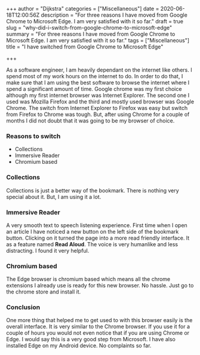 +++
author = "Dijkstra"
categories = ["Miscellaneous"]
date = 2020-06-18T12:00:56Z
description = "For three reasons I have moved from Google Chrome to Microsoft Edge. I am very satisfied with it so far."
draft = true
slug = "why-did-i-switch-from-google-chrome-to-microsoft-edge"
summary = "For three reasons I have moved from Google Chrome to Microsoft Edge. I am very satisfied with it so far."
tags = ["Miscellaneous"]
title = "I have switched from Google Chrome to Microsoft Edge"

+++


As a software engineer, I am heavily dependant on the internet like others. I spend most of my work hours on the internet to do. In order to do that, I make sure that I am using the best software to browse the internet where I spend a significant amount of time. Google chrome was my first choice although my first internet browser was Internet Explorer. The second one I used was Mozilla Firefox and the third and mostly used browser was Google Chrome. The switch from Internet Explorer to Firefox was easy but switch from Firefox to Chrome was tough. But, after using Chrome for a couple of months I did not doubt that it was going to be my browser of choice.

### Reasons to switch

* Collections
* Immersive Reader
* Chromium based

### Collections

Collections is just a better way of the bookmark. There is nothing very special about it. But, I am using it a lot.

### Immersive Reader

A very smooth text to speech listening experience. First time when I open an article I have noticed a new button on the left side of the bookmark button. Clicking on it turned the page into a more read friendly interface. It as a feature named **Read Aloud**. The voice is very humanlike and less distracting. I found it very helpful.

### Chromium based

The Edge browser is chromium based which means all the chrome extensions I already use is ready for this new browser. No hassle. Just go to the chrome store and install it.

### Conclusion

One more thing that helped me to get used to with this browser easily is the overall interface. It is very similar to the Chrome browser. If you use it for a couple of hours you would not even notice that if you are using Chrome or Edge. I would say this is a very good step from Microsoft. I have also installed Edge on my Android device. No complaints so far.

